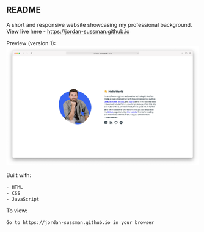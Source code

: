 ## README
A short and responsive website showcasing my professional background.
<br>
View live here - https://jordan-sussman.github.io

Preview (version 1):
![](assets/img/website_screenshot.png)

Built with:
```
- HTML
- CSS
- JavaScript
```
To view:
```
Go to https://jordan-sussman.github.io in your browser
```
